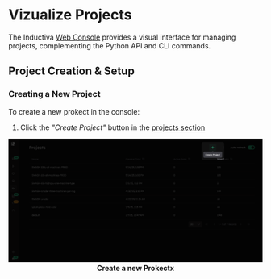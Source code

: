 # Vizualize Projects

The Inductiva [Web Console](https://console.inductiva.ai/dashboard) provides a visual interface for managing projects, complementing the Python API and CLI commands.

## Project Creation & Setup
### Creating a New Project

To create a new prokect in the console:
1. Click the _"Create Project"_ button in the [projects section](https://console.inductiva.ai/projects)


<div align="center">
   <img src="./create_project.png" alt="Task Metadata">
   <figcaption align="center"><b>Create a new Prokectx</b></figcaption>
</div>

